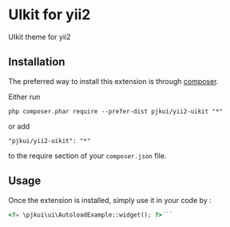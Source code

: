 UIkit for yii2
==============
UIkit theme for yii2 

Installation
------------

The preferred way to install this extension is through [composer](http://getcomposer.org/download/).

Either run

```
php composer.phar require --prefer-dist pjkui/yii2-uikit "*"
```

or add

```
"pjkui/yii2-uikit": "*"
```

to the require section of your `composer.json` file.


Usage
-----

Once the extension is installed, simply use it in your code by  :

```php
<?= \pjkui\ui\AutoloadExample::widget(); ?>```